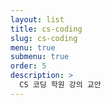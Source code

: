 ```yaml
---
layout: list
title: cs-coding
slug: cs-coding
menu: true
submenu: true
order: 5
description: >
  CS 코딩 학원 강의 교안
---
```

